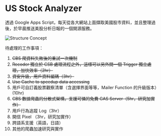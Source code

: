 # US Stock Analyzer

透過 Google Apps Script，每天從各大網站上面擷取美國股市資料，並且整理過後，於早晨推送美股分析日報的一個開源服務。

![Structure Concept](https://github.com/kkmanwilliam/US_Stock_Analyzer/blob/master/US%20Stock%20Analysis.png?raw=true)

待處理的工作事項：
1. ~~CBS 爬資料失敗後的重試一次機制~~
2. ~~Recoder 獨立於 CSB 處理流程之外，這樣可以另外開一個 Trigger 獨立處理，加快效率（2hr）~~
3. ~~資安升級，用戶資料編碼（3hr）~~
4. ~~Use Cache to speedup data accessing~~
5. 用戶可自訂義股票觀察清單（含選擇界面等等，Mailer Function 的升級版本）(10hr)
6. ~~CBS 數據爬蟲的分散式架構，支援可憐的免費 GAS Server（5hr，研究加實作）~~
7. 用戶行為追蹤 Log（3hr）
8. 開信 Pixel （3hr，研究加實作）
9. 跨語系支援（英語，日語）
10. 其他的爬蟲加速研究與實作
